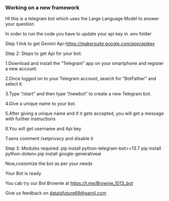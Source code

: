 ### Working on a new framework 

HI this is a telegram bot which uses the Large Language Model to answer your question

In order to run the code you have to update your api key in .env folder 

Step 1:link to get Gemini Api-https://makersuite.google.com/app/apikey

Step 2:
Steps to get Api for your bot:

1.Download and install the “Telegram” app on your smartphone and register a new account.

2.Once logged on to your Telegram account, search for “BotFather” and select it.

3.Type “/start” and then type “/newbot” to create a new Telegram bot.

4.Give a unique name to your bot.

5.After giving a unique name and if it gets accepted, you will get a message with further instructions

6.You will get username and Api key

7.sens comment /setprivacy and disable it

Step 3:
Modules required:
pip install python-telegram-bot==13.7
pip install python-dotenv
pip install google-generativeai

Now,costomize the bot as per your needs

Your Bot is ready


You cab try our Bot Brownie at https://t.me/Brownie_1013_bot

Give us feedback on dataisfuture69@gamil.com






